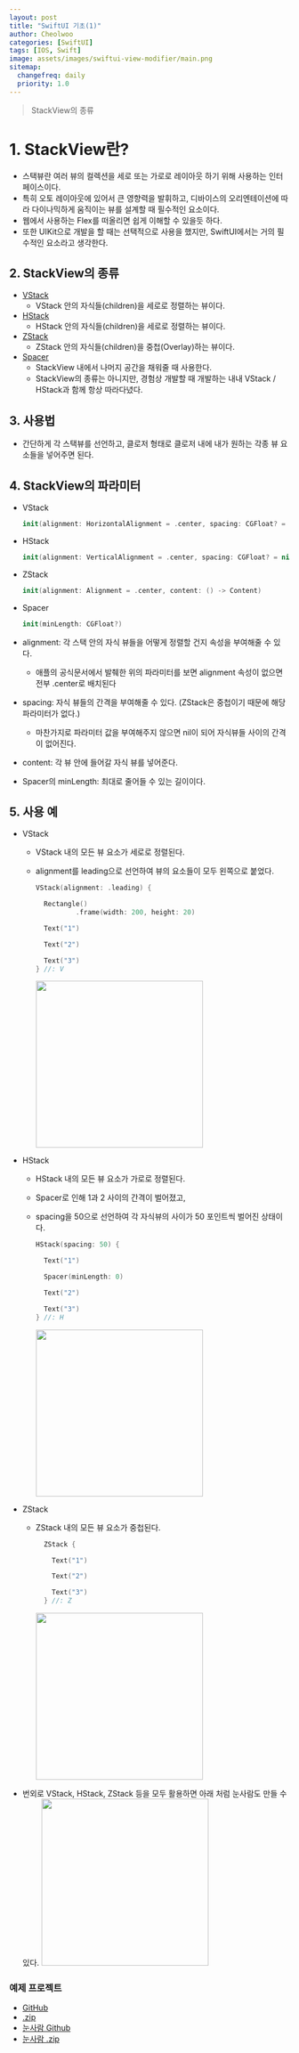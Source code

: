```yaml
---
layout: post
title: "SwiftUI 기초(1)"
author: Cheolwoo
categories: [SwiftUI]
tags: [IOS, Swift]
image: assets/images/swiftui-view-modifier/main.png
sitemap:
  changefreq: daily
  priority: 1.0
---
```


> StackView의 종류

# 1. StackView란?

- 스택뷰란 여러 뷰의 컬렉션을 세로 또는 가로로 레이아웃 하기 위해 사용하는 인터페이스이다.
- 특히 오토 레이아웃에 있어서 큰 영향력을 발휘하고, 디바이스의 오리엔테이션에 따라 다이나믹하게 움직이는 뷰를 설계할 때 필수적인 요소이다.
- 웹에서 사용하는 Flex를 떠올리면 쉽게 이해할 수 있을듯 하다.
- 또한 UIKit으로 개발을 할 때는 선택적으로 사용을 했지만, SwiftUI에서는 거의 필수적인 요소라고 생각한다.

## 2. StackView의 종류

- [VStack](https://developer.apple.com/documentation/swiftui/vstack)
  - VStack 안의 자식들(children)을 세로로 정렬하는 뷰이다.
- [HStack](https://developer.apple.com/documentation/swiftui/hstack)
  - HStack 안의 자식들(children)을 세로로 정렬하는 뷰이다.
- [ZStack](https://developer.apple.com/documentation/swiftui/zstack)
  - ZStack 안의 자식들(children)을 중첩(Overlay)하는 뷰이다.
- [Spacer](https://developer.apple.com/documentation/swiftui/spacer)
  - StackView 내에서 나머지 공간을 채워줄 때 사용한다.
  - StackView의 종류는 아니지만, 경험상 개발할 때 개발하는 내내 VStack / HStack과 함께 항상 따라다녔다.

## 3. 사용법

- 간단하게 각 스택뷰를 선언하고, 클로저 형태로 클로저 내에 내가 원하는 각종 뷰 요소들을 넣어주면 된다.

## 4. StackView의 파라미터

- VStack
  ```Swift
  init(alignment: HorizontalAlignment = .center, spacing: CGFloat? = nil, content: () -> Content)
  ```
- HStack
  ```Swift
  init(alignment: VerticalAlignment = .center, spacing: CGFloat? = nil, content: () -> Content)
  ```
- ZStack

  ```Swift
  init(alignment: Alignment = .center, content: () -> Content)
  ```

- Spacer

  ```Swift
  init(minLength: CGFloat?)
  ```

- alignment: 각 스택 안의 자식 뷰들을 어떻게 정렬할 건지 속성을 부여해줄 수 있다.
  - 애플의 공식문서에서 발췌한 위의 파라미터를 보면 alignment 속성이 없으면 전부 .center로 배치된다
- spacing: 자식 뷰들의 간격을 부여해줄 수 있다. (ZStack은 중첩이기 때문에 해당 파라미터가 없다.)
  - 마찬가지로 파라미터 값을 부여해주지 않으면 nil이 되어 자식뷰들 사이의 간격이 없어진다.
- content: 각 뷰 안에 들어갈 자식 뷰를 넣어준다.
- Spacer의 minLength: 최대로 줄어들 수 있는 길이이다.

## 5. 사용 예

- VStack

  - VStack 내의 모든 뷰 요소가 세로로 정렬된다.
  - alignment를 leading으로 선언하여 뷰의 요소들이 모두 왼쪽으로 붙었다.

    ```Swift
    VStack(alignment: .leading) {

      Rectangle()
              .frame(width: 200, height: 20)

      Text("1")

      Text("2")

      Text("3")
    } //: V
    ```

    <img src="../assets/images/swiftui-basic/vstack-01.png" width=300>

- HStack

  - HStack 내의 모든 뷰 요소가 가로로 정렬된다.
  - Spacer로 인해 1과 2 사이의 간격이 벌어졌고,
  - spacing을 50으로 선언하여 각 자식뷰의 사이가 50 포인트씩 벌어진 상태이다.

    ```Swift
    HStack(spacing: 50) {

      Text("1")

      Spacer(minLength: 0)

      Text("2")

      Text("3")
    } //: H
    ```

    <img src="../assets/images/swiftui-basic/hstack-01.png" width=300>

- ZStack

  - ZStack 내의 모든 뷰 요소가 중첩된다.

    ```Swift
      ZStack {

        Text("1")

        Text("2")

        Text("3")
      } //: Z
    ```

    <img src="../assets/images/swiftui-basic/zstack-01.png" width=300>

- 번외로 VStack, HStack, ZStack 등을 모두 활용하면 아래 처럼 눈사람도 만들 수 있다.
  <img src="../assets/images/swiftui-basic/snowman.png" width=300>

### 예제 프로젝트

- [GitHub](https://github.com/aaronLab/swiftui-exercise/tree/main/HowToUseStackView)
- [.zip](https://downgit.github.io/#/home?url=https://github.com/aaronLab/swiftui-exercise/tree/main/HowToUseStackView)
- [눈사람 Github](https://github.com/aaronLab/swiftui-exercise/tree/main/Snowman)
- [눈사람 .zip](https://downgit.github.io/#/home?url=https://github.com/aaronLab/swiftui-exercise/tree/main/Snowman)
